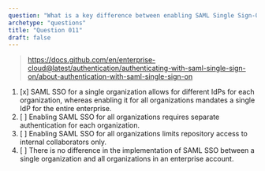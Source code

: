 ```yaml
---
question: "What is a key difference between enabling SAML Single Sign-On (SSO) for all organizations in an enterprise account versus enabling it for a single organization in GitHub Enterprise Cloud?"
archetype: "questions"
title: "Question 011"
draft: false
---
```


> https://docs.github.com/en/enterprise-cloud@latest/authentication/authenticating-with-saml-single-sign-on/about-authentication-with-saml-single-sign-on
1. [x] SAML SSO for a single organization allows for different IdPs for each organization, whereas enabling it for all organizations mandates a single IdP for the entire enterprise.
1. [ ] Enabling SAML SSO for all organizations requires separate authentication for each organization.
1. [ ] Enabling SAML SSO for all organizations limits repository access to internal collaborators only.
1. [ ] There is no difference in the implementation of SAML SSO between a single organization and all organizations in an enterprise account.
